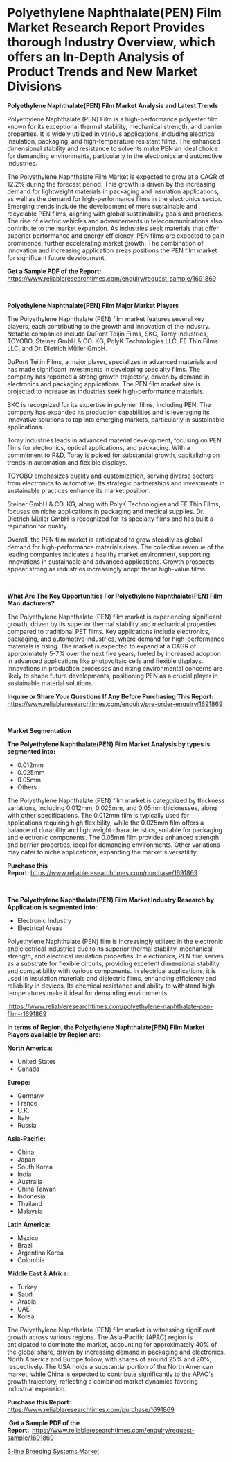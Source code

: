 <p><h1>Polyethylene Naphthalate(PEN) Film Market Research Report Provides thorough Industry Overview, which offers an In-Depth Analysis of Product Trends and New Market Divisions</h1></p><p><strong>Polyethylene Naphthalate(PEN) Film Market Analysis and Latest Trends</strong></p>
<p><p>Polyethylene Naphthalate (PEN) Film is a high-performance polyester film known for its exceptional thermal stability, mechanical strength, and barrier properties. It is widely utilized in various applications, including electrical insulation, packaging, and high-temperature resistant films. The enhanced dimensional stability and resistance to solvents make PEN an ideal choice for demanding environments, particularly in the electronics and automotive industries. </p><p>The Polyethylene Naphthalate Film Market is expected to grow at a CAGR of 12.2% during the forecast period. This growth is driven by the increasing demand for lightweight materials in packaging and insulation applications, as well as the demand for high-performance films in the electronics sector. Emerging trends include the development of more sustainable and recyclable PEN films, aligning with global sustainability goals and practices. The rise of electric vehicles and advancements in telecommunications also contribute to the market expansion. As industries seek materials that offer superior performance and energy efficiency, PEN films are expected to gain prominence, further accelerating market growth. The combination of innovation and increasing application areas positions the PEN film market for significant future development.</p></p>
<p><strong>Get a Sample PDF of the Report:&nbsp;</strong> <a href="https://www.reliableresearchtimes.com/enquiry/request-sample/1691869?utm_campaign=2186&utm_medium=2&utm_source=Github&utm_content=ia&utm_term=27032025&utm_id=polyethylene-naphthalatepen-film">https://www.reliableresearchtimes.com/enquiry/request-sample/1691869</a></p>
<p>&nbsp;</p>
<p><strong>Polyethylene Naphthalate(PEN) Film Major Market Players</strong></p>
<p><p>The Polyethylene Naphthalate (PEN) film market features several key players, each contributing to the growth and innovation of the industry. Notable companies include DuPont Teijin Films, SKC, Toray Industries, TOYOBO, Steiner GmbH & CO. KG, PolyK Technologies LLC, FE Thin Films LLC, and Dr. Dietrich Müller GmbH.</p><p>DuPont Teijin Films, a major player, specializes in advanced materials and has made significant investments in developing specialty films. The company has reported a strong growth trajectory, driven by demand in electronics and packaging applications. The PEN film market size is projected to increase as industries seek high-performance materials.</p><p>SKC is recognized for its expertise in polymer films, including PEN. The company has expanded its production capabilities and is leveraging its innovative solutions to tap into emerging markets, particularly in sustainable applications. </p><p>Toray Industries leads in advanced material development, focusing on PEN films for electronics, optical applications, and packaging. With a commitment to R&D, Toray is poised for substantial growth, capitalizing on trends in automation and flexible displays.</p><p>TOYOBO emphasizes quality and customization, serving diverse sectors from electronics to automotive. Its strategic partnerships and investments in sustainable practices enhance its market position. </p><p>Steiner GmbH & CO. KG, along with PolyK Technologies and FE Thin Films, focuses on niche applications in packaging and medical supplies. Dr. Dietrich Müller GmbH is recognized for its specialty films and has built a reputation for quality.</p><p>Overall, the PEN film market is anticipated to grow steadily as global demand for high-performance materials rises. The collective revenue of the leading companies indicates a healthy market environment, supporting innovations in sustainable and advanced applications. Growth prospects appear strong as industries increasingly adopt these high-value films.</p></p>
<p>&nbsp;</p>
<p><strong>What Are The Key Opportunities For Polyethylene Naphthalate(PEN) Film Manufacturers?</strong></p>
<p><p>The Polyethylene Naphthalate (PEN) film market is experiencing significant growth, driven by its superior thermal stability and mechanical properties compared to traditional PET films. Key applications include electronics, packaging, and automotive industries, where demand for high-performance materials is rising. The market is expected to expand at a CAGR of approximately 5-7% over the next five years, fueled by increased adoption in advanced applications like photovoltaic cells and flexible displays. Innovations in production processes and rising environmental concerns are likely to shape future developments, positioning PEN as a crucial player in sustainable material solutions.</p></p>
<p><strong>Inquire or Share Your Questions If Any Before Purchasing This Report:</strong> <a href="https://www.reliableresearchtimes.com/enquiry/pre-order-enquiry/1691869?utm_campaign=2186&utm_medium=2&utm_source=Github&utm_content=ia&utm_term=27032025&utm_id=polyethylene-naphthalatepen-film">https://www.reliableresearchtimes.com/enquiry/pre-order-enquiry/1691869</a></p>
<p>&nbsp;</p>
<p><strong>Market Segmentation</strong></p>
<p><strong>The Polyethylene Naphthalate(PEN) Film Market Analysis by types is segmented into:</strong></p>
<p><ul><li>0.012mm</li><li>0.025mm</li><li>0.05mm</li><li>Others</li></ul></p>
<p><p>The Polyethylene Naphthalate (PEN) film market is categorized by thickness variations, including 0.012mm, 0.025mm, and 0.05mm thicknesses, along with other specifications. The 0.012mm film is typically used for applications requiring high flexibility, while the 0.025mm film offers a balance of durability and lightweight characteristics, suitable for packaging and electronic components. The 0.05mm film provides enhanced strength and barrier properties, ideal for demanding environments. Other variations may cater to niche applications, expanding the market's versatility.</p></p>
<p><strong>Purchase this Report:&nbsp;</strong><a href="https://www.reliableresearchtimes.com/purchase/1691869?utm_campaign=2186&utm_medium=2&utm_source=Github&utm_content=ia&utm_term=27032025&utm_id=polyethylene-naphthalatepen-film">https://www.reliableresearchtimes.com/purchase/1691869</a></p>
<p>&nbsp;</p>
<p><strong>The Polyethylene Naphthalate(PEN) Film Market Industry Research by Application is segmented into:</strong></p>
<p><ul><li>Electronic Industry</li><li>Electrical Areas</li></ul></p>
<p><p>Polyethylene Naphthalate (PEN) film is increasingly utilized in the electronic and electrical industries due to its superior thermal stability, mechanical strength, and electrical insulation properties. In electronics, PEN film serves as a substrate for flexible circuits, providing excellent dimensional stability and compatibility with various components. In electrical applications, it is used in insulation materials and dielectric films, enhancing efficiency and reliability in devices. Its chemical resistance and ability to withstand high temperatures make it ideal for demanding environments.</p></p>
<p><a href="https://www.reliableresearchtimes.com/polyethylene-naphthalate-pen-film-r1691869?utm_campaign=2186&utm_medium=2&utm_source=Github&utm_content=ia&utm_term=27032025&utm_id=polyethylene-naphthalatepen-film">&nbsp;https://www.reliableresearchtimes.com/polyethylene-naphthalate-pen-film-r1691869</a></p>
<p><strong>In terms of Region, the Polyethylene Naphthalate(PEN) Film Market Players available by Region are:</strong></p>
<p>
    <p> <strong> North America: </strong>
        <ul>
            <li>United States</li>
            <li>Canada</li>
        </ul>
        </p> 
    <p> <strong> Europe: </strong>
        <ul>
            <li>Germany</li>
            <li>France</li>
            <li>U.K.</li>
            <li>Italy</li>
            <li>Russia</li>
        </ul>
        </p> 
    <p> <strong> Asia-Pacific: </strong>
        <ul>
            <li>China</li>
            <li>Japan</li>
            <li>South Korea</li>
            <li>India</li>
            <li>Australia</li>
            <li>China Taiwan</li>
            <li>Indonesia</li>
            <li>Thailand</li>
            <li>Malaysia</li>
        </ul>
        </p> 
    <p> <strong> Latin America: </strong>
        <ul>
            <li>Mexico</li>
            <li>Brazil</li>
            <li>Argentina Korea</li>
            <li>Colombia</li>
        </ul>
        </p> 
    <p> <strong> Middle East & Africa: </strong>
        <ul>
            <li>Turkey</li>
            <li>Saudi</li>
            <li>Arabia</li>
            <li>UAE</li>
            <li>Korea</li>
        </ul>
    </p>
    </p>
<p><p>The Polyethylene Naphthalate (PEN) film market is witnessing significant growth across various regions. The Asia-Pacific (APAC) region is anticipated to dominate the market, accounting for approximately 40% of the global share, driven by increasing demand in packaging and electronics. North America and Europe follow, with shares of around 25% and 20%, respectively. The USA holds a substantial portion of the North American market, while China is expected to contribute significantly to the APAC's growth trajectory, reflecting a combined market dynamics favoring industrial expansion.</p></p>
<p><strong>Purchase this Report: </strong><a href="https://www.reliableresearchtimes.com/purchase/1691869?utm_campaign=2186&utm_medium=2&utm_source=Github&utm_content=ia&utm_term=27032025&utm_id=polyethylene-naphthalatepen-film">https://www.reliableresearchtimes.com/purchase/1691869</a></p>
<p>&nbsp;<strong>Get a Sample PDF of the Report:&nbsp;&nbsp;</strong><a href="https://www.reliableresearchtimes.com/enquiry/request-sample/1691869?utm_campaign=2186&utm_medium=2&utm_source=Github&utm_content=ia&utm_term=27032025&utm_id=polyethylene-naphthalatepen-film">https://www.reliableresearchtimes.com/enquiry/request-sample/1691869</a></p>
<p><strong></strong></p>
<p><p><a href="https://github.com/nathandecarvalho/Market-Research-Report-List-6/blob/main/3-line-breeding-systems-market.md?utm_campaign=2186&utm_medium=2&utm_source=Github&utm_content=ia&utm_term=27032025&utm_id=polyethylene-naphthalatepen-film">3-line Breeding Systems Market</a></p></p>